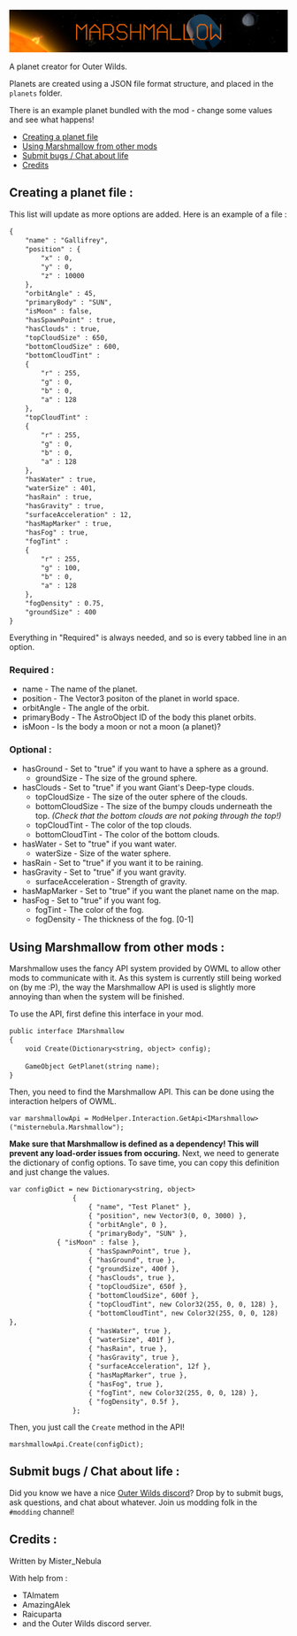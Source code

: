 ![logo](logo.png)

A planet creator for Outer Wilds.

Planets are created using a JSON file format structure, and placed in the `planets` folder.

There is an example planet bundled with the mod - change some values and see what happens!

<!-- TOC -->

- [Creating a planet file](#creating-a-planet-file-)
- [Using Marshmallow from other mods](#using-marshmallow-from-other-mods-)
- [Submit bugs / Chat about life](#submit-bugs--chat-about-life-)
- [Credits](#credits-)

<!-- /TOC -->

## Creating a planet file :
This list will update as more options are added. Here is an example of a file :
```
{
	"name" : "Gallifrey",
	"position" : {
		"x" : 0,
		"y" : 0,
		"z" : 10000
	},
	"orbitAngle" : 45,
	"primaryBody" : "SUN",
	"isMoon" : false,
	"hasSpawnPoint" : true,
	"hasClouds" : true,
	"topCloudSize" : 650,
	"bottomCloudSize" : 600,
	"bottomCloudTint" : 
	{
		"r" : 255,
		"g" : 0,
		"b" : 0,
		"a" : 128
	},
	"topCloudTint" : 
	{
		"r" : 255,
		"g" : 0,
		"b" : 0,
		"a" : 128
	},
	"hasWater" : true,
	"waterSize" : 401,
	"hasRain" : true,
	"hasGravity" : true,
	"surfaceAcceleration" : 12,
	"hasMapMarker" : true,
	"hasFog" : true,
	"fogTint" : 
	{
		"r" : 255,
		"g" : 100,
		"b" : 0,
		"a" : 128
	},
	"fogDensity" : 0.75,
	"groundSize" : 400
}
```
Everything in "Required" is always needed, and so is every tabbed line in an option.
### Required :
- name - The name of the planet.
- position - The Vector3 positon of the planet in world space.
- orbitAngle - The angle of the orbit.
- primaryBody - The AstroObject ID of the body this planet orbits.
- isMoon - Is the body a moon or not a moon (a planet)?

### Optional :
- hasGround - Set to "true" if you want to have a sphere as a ground.
  - groundSize - The size of the ground sphere.
- hasClouds - Set to "true" if you want Giant's Deep-type clouds.
  - topCloudSize - The size of the outer sphere of the clouds.
  - bottomCloudSize - The size of the bumpy clouds underneath the top. *(Check that the bottom clouds are not poking through the top!)*
  - topCloudTint - The color of the top clouds.
  - bottomCloudTint - The color of the bottom clouds.
- hasWater - Set to "true" if you want water.
  - waterSize - Size of the water sphere.
- hasRain - Set to "true" if you want it to be raining.
- hasGravity - Set to "true" if you want gravity.
  - surfaceAcceleration - Strength of gravity.
- hasMapMarker - Set to "true" if you want the planet name on the map.
- hasFog - Set to "true" if you want fog.
  - fogTint - The color of the fog.
  - fogDensity - The thickness of the fog. \[0-1]
  
## Using Marshmallow from other mods :
Marshmallow uses the fancy API system provided by OWML to allow other mods to communicate with it. As this system is currently still being worked on (by me :P), the way the Marshmallow API is used is slightly more annoying than when the system will be finished.

To use the API, first define this interface in your mod.
```
public interface IMarshmallow
{
    void Create(Dictionary<string, object> config);
    
    GameObject GetPlanet(string name);
}
```
Then, you need to find the Marshmallow API. This can be done using the interaction helpers of OWML.
```
var marshmallowApi = ModHelper.Interaction.GetApi<IMarshmallow>("misternebula.Marshmallow");
```
**Make sure that Marshmallow is defined as a dependency! This will prevent any load-order issues from occuring.**
Next, we need to generate the dictionary of config options. To save time, you can copy this definition and just change the values.
```
var configDict = new Dictionary<string, object>
                {
                    { "name", "Test Planet" },
                    { "position", new Vector3(0, 0, 3000) },
                    { "orbitAngle", 0 },
                    { "primaryBody", "SUN" },
		    { "isMoon" : false },
                    { "hasSpawnPoint", true },
                    { "hasGround", true },
                    { "groundSize", 400f },
                    { "hasClouds", true },
                    { "topCloudSize", 650f },
                    { "bottomCloudSize", 600f },
                    { "topCloudTint", new Color32(255, 0, 0, 128) },
                    { "bottomCloudTint", new Color32(255, 0, 0, 128) },
                    { "hasWater", true },
                    { "waterSize", 401f },
                    { "hasRain", true },
                    { "hasGravity", true },
                    { "surfaceAcceleration", 12f },
                    { "hasMapMarker", true },
                    { "hasFog", true },
                    { "fogTint", new Color32(255, 0, 0, 128) },
                    { "fogDensity", 0.5f },
                };
```
Then, you just call the `Create` method in the API!
```
marshmallowApi.Create(configDict);
```
## Submit bugs / Chat about life :
Did you know we have a nice [Outer Wilds discord](https://discord.gg/Sftcc9Z)? Drop by to submit bugs, ask questions, and chat about whatever.
Join us modding folk in the `#modding` channel!

## Credits :
Written by Mister_Nebula

With help from :
- TAImatem
- AmazingAlek
- Raicuparta
- and the Outer Wilds discord server.
